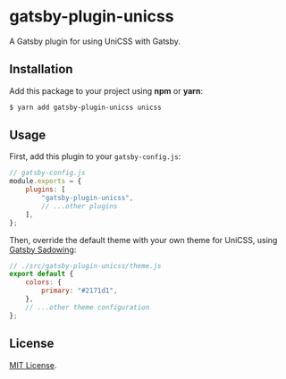 # gatsby-plugin-unicss

A Gatsby plugin for using UniCSS with Gatsby. 

## Installation

Add this package to your project using **npm** or **yarn**:

```bash
$ yarn add gatsby-plugin-unicss unicss
```

## Usage

First, add this plugin to your `gatsby-config.js`:

```js
// gatsby-config.js
module.exports = {
    plugins: [
        "gatsby-plugin-unicss",
        // ...other plugins
    ],
};
```

Then, override the default theme with your own theme for UniCSS, using [Gatsby Sadowing](https://www.gatsbyjs.com/docs/how-to/plugins-and-themes/shadowing/):

```js
// ./src/gatsby-plugin-unicss/theme.js
export default {
    colors: {
        primary: "#2171d1",
    },
    // ...other theme configuration
};
```

## License

[MIT License](https://github.com/jmjuanes/unicss/blob/main/LICENSE).
